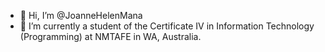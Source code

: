 - 👋 Hi, I’m @JoanneHelenMana
- 🌱 I’m currently a student of the Certificate IV in Information Technology (Programming) at NMTAFE in WA, Australia.


<!---
JoanneHelenMana/JoanneHelenMana is a ✨ special ✨ repository because its `README.md` (this file) appears on your GitHub profile.
You can click the Preview link to take a look at your changes.
--->
